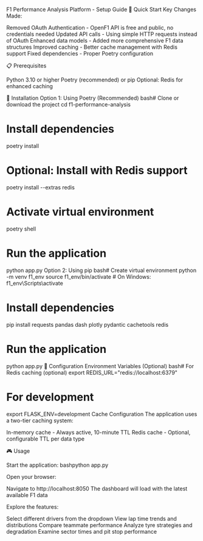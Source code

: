F1 Performance Analysis Platform - Setup Guide
🏁 Quick Start
Key Changes Made:

Removed OAuth Authentication - OpenF1 API is free and public, no credentials needed
Updated API calls - Using simple HTTP requests instead of OAuth
Enhanced data models - Added more comprehensive F1 data structures
Improved caching - Better cache management with Redis support
Fixed dependencies - Proper Poetry configuration

📋 Prerequisites

Python 3.10 or higher
Poetry (recommended) or pip
Optional: Redis for enhanced caching

🚀 Installation
Option 1: Using Poetry (Recommended)
bash# Clone or download the project
cd f1-performance-analysis

# Install dependencies
poetry install

# Optional: Install with Redis support
poetry install --extras redis

# Activate virtual environment
poetry shell

# Run the application
python app.py
Option 2: Using pip
bash# Create virtual environment
python -m venv f1_env
source f1_env/bin/activate  # On Windows: f1_env\Scripts\activate

# Install dependencies
pip install requests pandas dash plotly pydantic cachetools redis

# Run the application
python app.py
🔧 Configuration
Environment Variables (Optional)
bash# For Redis caching (optional)
export REDIS_URL="redis://localhost:6379"

# For development
export FLASK_ENV=development
Cache Configuration
The application uses a two-tier caching system:

In-memory cache - Always active, 10-minute TTL
Redis cache - Optional, configurable TTL per data type

🎮 Usage

Start the application:
bashpython app.py

Open your browser:

Navigate to http://localhost:8050
The dashboard will load with the latest available F1 data


Explore the features:

Select different drivers from the dropdown
View lap time trends and distributions
Compare teammate performance
Analyze tyre strategies and degradation
Examine sector times and pit stop performance